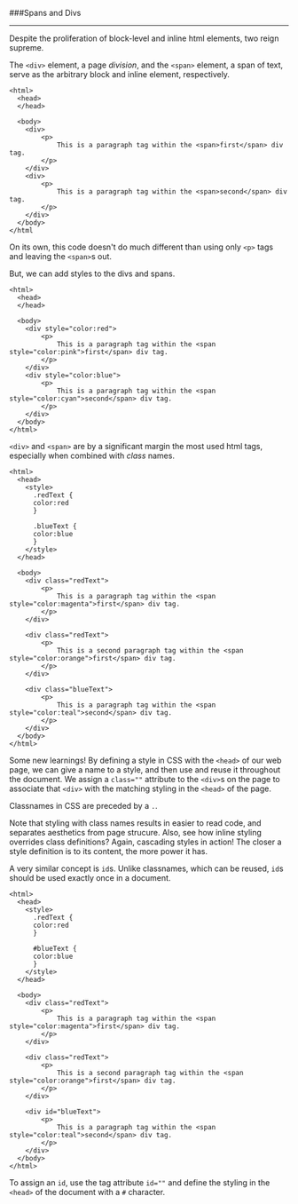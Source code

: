 ###Spans and Divs

-----

Despite the proliferation of block-level and inline html elements, two reign supreme.

The `<div>` element, a page *division*, and the `<span>` element, a span of text, serve as the arbitrary block and inline element, respectively. 

```
<html>
  <head>
  </head>
  
  <body>
    <div>
        <p>
            This is a paragraph tag within the <span>first</span> div tag.
        </p>
    </div>
    <div>
        <p>
            This is a paragraph tag within the <span>second</span> div tag.
        </p>
    </div>
  </body>
</html  
```

On its own, this code doesn't do much different than using only `<p>` tags and leaving the `<span>`s out.

But, we can add styles to the divs and spans.

```
<html>
  <head>
  </head>
  
  <body>
    <div style="color:red">
        <p>
            This is a paragraph tag within the <span style="color:pink">first</span> div tag.
        </p>
    </div>
    <div style="color:blue">
        <p>
            This is a paragraph tag within the <span style="color:cyan">second</span> div tag.
        </p>
    </div>
  </body>
</html>  
```

`<div>` and `<span>` are by a significant margin the most used html tags, especially when combined with *class* names.

```
<html>
  <head>
    <style>
      .redText {
      color:red
      }
      
      .blueText {
      color:blue
      }
    </style>
  </head>
  
  <body>
    <div class="redText">
        <p>
            This is a paragraph tag within the <span style="color:magenta">first</span> div tag.
        </p>
    </div>
    
    <div class="redText">
        <p>
            This is a second paragraph tag within the <span style="color:orange">first</span> div tag.
        </p>
    </div>
    
    <div class="blueText">
        <p>
            This is a paragraph tag within the <span style="color:teal">second</span> div tag.
        </p>
    </div>
  </body>
</html>  
```

Some new learnings! By defining a style in CSS with the `<head>` of our web page, we can give a name to a style, and then use and reuse it throughout the document. We assign a `class=""` attribute to the `<div>`s on the page to associate that `<div>` with the matching styling in the `<head>` of the page. 

Classnames in CSS are preceded by a `.`.

Note that styling with class names results in easier to read code, and separates aesthetics from page strucure. Also, see how inline styling overrides class definitions? Again, cascading styles in action! The closer a style definition is to its content, the more power it has. 

A very similar concept is `id`s. Unlike classnames, which can be reused, `id`s should be used exactly once in a document. 

```
<html>
  <head>
    <style>
      .redText {
      color:red
      }
      
      #blueText {
      color:blue
      }
    </style>
  </head>
  
  <body>
    <div class="redText">
        <p>
            This is a paragraph tag within the <span style="color:magenta">first</span> div tag.
        </p>
    </div>
    
    <div class="redText">
        <p>
            This is a second paragraph tag within the <span style="color:orange">first</span> div tag.
        </p>
    </div>
    
    <div id="blueText">
        <p>
            This is a paragraph tag within the <span style="color:teal">second</span> div tag.
        </p>
    </div>
  </body>
</html>  
```

To assign an `id`, use the tag attribute `id=""` and define the styling in the `<head>` of the document with a `#` character.

